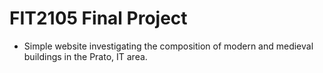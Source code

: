 # FIT2105 Final Project

- Simple website investigating the composition of modern and medieval buildings in the Prato, IT area.